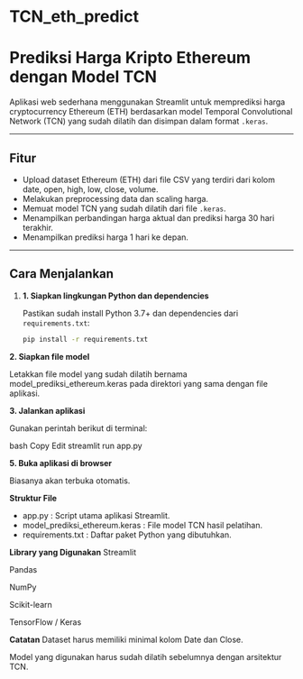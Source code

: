 # TCN_eth_predict
# Prediksi Harga Kripto Ethereum dengan Model TCN

Aplikasi web sederhana menggunakan Streamlit untuk memprediksi harga cryptocurrency Ethereum (ETH) berdasarkan model Temporal Convolutional Network (TCN) yang sudah dilatih dan disimpan dalam format `.keras`.

---

## Fitur

- Upload dataset Ethereum (ETH) dari file CSV yang terdiri dari kolom date, open, high, low, close, volume.
- Melakukan preprocessing data dan scaling harga.
- Memuat model TCN yang sudah dilatih dari file `.keras`.
- Menampilkan perbandingan harga aktual dan prediksi harga 30 hari terakhir.
- Menampilkan prediksi harga 1 hari ke depan.
  

---

## Cara Menjalankan

1. **1. Siapkan lingkungan Python dan dependencies**

   Pastikan sudah install Python 3.7+ dan dependencies dari `requirements.txt`:

   ```bash
   pip install -r requirements.txt
   
**2. Siapkan file model**

Letakkan file model yang sudah dilatih bernama model_prediksi_ethereum.keras pada direktori yang sama dengan file aplikasi.

**3. Jalankan aplikasi**

Gunakan perintah berikut di terminal:

bash
Copy
Edit
streamlit run app.py

**5. Buka aplikasi di browser**

Biasanya akan terbuka otomatis.

**Struktur File**
- app.py : Script utama aplikasi Streamlit.
- model_prediksi_ethereum.keras : File model TCN hasil pelatihan.
- requirements.txt : Daftar paket Python yang dibutuhkan.

**Library yang Digunakan**
Streamlit

Pandas

NumPy

Scikit-learn

TensorFlow / Keras

**Catatan**
Dataset harus memiliki minimal kolom Date dan Close.

Model yang digunakan harus sudah dilatih sebelumnya dengan arsitektur TCN.
